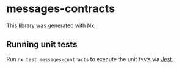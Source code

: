 # messages-contracts

This library was generated with [Nx](https://nx.dev).

## Running unit tests

Run `nx test messages-contracts` to execute the unit tests via [Jest](https://jestjs.io).
